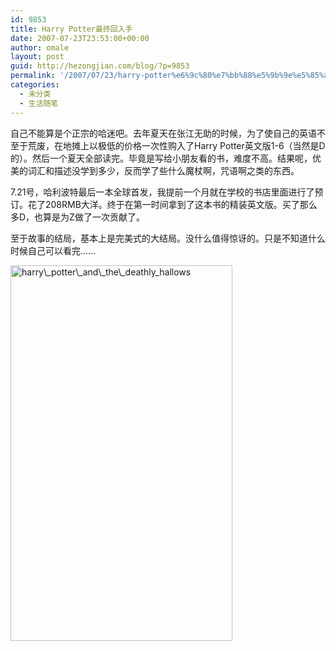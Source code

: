 ```yaml
---
id: 9853
title: Harry Potter最终回入手
date: 2007-07-23T23:53:00+00:00
author: omale
layout: post
guid: http://hezongjian.com/blog/?p=9853
permalink: '/2007/07/23/harry-potter%e6%9c%80%e7%bb%88%e5%9b%9e%e5%85%a5%e6%89%8b/'
categories:
  - 未分类
  - 生活随笔
---
```

自己不能算是个正宗的哈迷吧。去年夏天在张江无助的时候，为了使自己的英语不至于荒废，在地摊上以极低的价格一次性购入了Harry Potter英文版1-6（当然是D的）。然后一个夏天全部读完。毕竟是写给小朋友看的书，难度不高。结果呢，优美的词汇和描述没学到多少，反而学了些什么魔杖啊，咒语啊之类的东西。

7.21号，哈利波特最后一本全球首发，我提前一个月就在学校的书店里面进行了预订。花了208RMB大洋。终于在第一时间拿到了这本书的精装英文版。买了那么多D，也算是为Z做了一次贡献了。

至于故事的结局，基本上是完美式的大结局。没什么值得惊讶的。只是不知道什么时候自己可以看完……

<img style="WIDTH: 355px; HEIGHT: 601px" height=805 alt=harry\_potter\_and\_the\_deathly_hallows src="http://images.blogcn.com/2007/7/24/12/omale,20070724000819727.jpg" width=559 border=0>